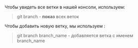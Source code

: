 Чтобы увидеть все ветки в нашей консоли, используем:
>git branch - **показ** всех веток

Чтобы добавить новую ветку, мы используем :
>git branch branch_name - добавляется ветка с именем branch_name
